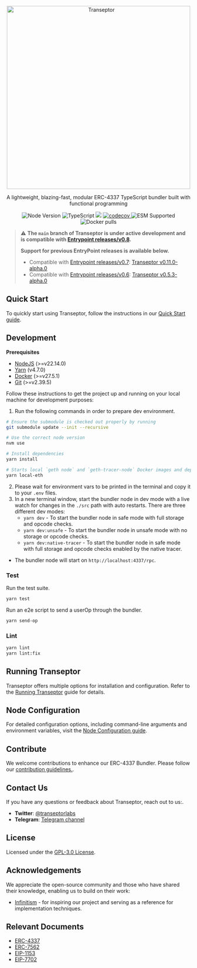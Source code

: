 <p align="center">
  <a href="https://transeptor.transeptorlabs.io/docs">
    <img width="500" title="Transeptor" src='https://transeptorlabs.io/transeptor.png' />
  </a>
</p>

<p align="center">
 A lightweight, blazing-fast, modular ERC-4337 TypeScript bundler built with functional programming
</p>

<p align="center">
  <img src="https://img.shields.io/badge/node-22.14.0-green" alt="Node Version">
  <img src="https://badgen.net/badge/-/TypeScript?icon=typescript&label&labelColor=blue&color=555555" alt="TypeScript">
    <img src="https://github.com/transeptorlabs/transeptor-bundler/actions/workflows/main.yml/badge.svg?branch=main">
  <a href="https://app.codecov.io/gh/transeptorlabs/transeptor-bundler">
    <img src="https://img.shields.io/codecov/c/github/transeptorlabs/transeptor-bundler.svg?style=flat-square" alt="codecov">
  </a>
  <img src="https://img.shields.io/badge/ESM-supported-brightgreen" alt="ESM Supported">
  <img src="https://img.shields.io/docker/pulls/transeptorlabs/bundler" alt="Docker pulls">
</p>

> :warning: **The `main` branch of Transeptor is under active development and is compatible with [Entrypoint releases/v0.8](https://github.com/eth-infinitism/account-abstraction/tree/releases/v0.8).**
>
> **Support for previous EntryPoint releases is available below.**
>
> - Compatible with [Entrypoint releases/v0.7](https://github.com/eth-infinitism/account-abstraction/tree/releases/v0.7): [Transeptor v0.11.0-alpha.0](https://github.com/transeptorlabs/transeptor-bundler/tree/v0.11.0-alpha.0)
> - Compatible with [Entrypoint releases/v0.6](https://github.com/eth-infinitism/account-abstraction/tree/releases/v0.6): [Transeptor v0.5.3-alpha.0](https://github.com/transeptorlabs/transeptor-bundler/tree/v0.5.3-alpha.0)

## Quick Start

To quickly start using Transeptor, follow the instructions in our [Quick Start guide](https://transeptor.transeptorlabs.io/docs/get-started#quick-start).

## Development

**Prerequisites**

- [NodeJS](https://nodejs.org/) (>=v22.14.0)
- [Yarn](https://classic.yarnpkg.com/lang/en/) (v4.7.0)
- [Docker](https://docs.docker.com/compose/install/) (>=v27.5.1)
- [Git](https://git-scm.com/) (>=v2.39.5)

Follow these instructions to get the project up and running on your local machine for development purposes:

1. Run the following commands in order to prepare dev environment.

```bash
# Ensure the submodule is checked out properly by running
git submodule update --init --recursive

# Use the correct node version
nvm use

# Install dependencies
yarn install

# Starts local `geth node` and `geth-tracer-node` Docker images and deploys entrypoint contract to the local network.
yarn local-eth
```

2. Please wait for environment vars to be printed in the terminal and copy it to your `.env` files.
3. In a new terminal window, start the bundler node in dev mode with a live watch for changes in the `./src` path with auto restarts. There are three different dev modes:
   - `yarn dev` - To start the bundler node in safe mode with full storage and opcode checks.
   - `yarn dev:unsafe` - To start the bundler node in unsafe mode with no storage or opcode checks.
   - `yarn dev:native-tracer` - To start the bundler node in safe mode with full storage and opcode checks enabled by the native tracer.

- The bundler node will start on `http://localhost:4337/rpc`.

### Test

Run the test suite.

```bash
yarn test
```

Run an e2e script to send a userOp through the bundler.

```bash
yarn send-op
```

### Lint

```bash
yarn lint
yarn lint:fix
```

## Running Transeptor

Transeptor offers multiple options for installation and configuration. Refer to the [Running Transeptor](https://github.com/transeptorlabs/transeptor-bundler/blob/main/docs/running-transeptor.md) guide for details.

## Node Configuration

For detailed configuration options, including command-line arguments and environment variables, visit the [Node Configuration guide](https://github.com/transeptorlabs/transeptor-bundler/blob/main/docs/node-configuration.md).

## Contribute

We welcome contributions to enhance our ERC-4337 Bundler. Please follow our [contribution guidelines.](https://github.com/transeptorlabs/transeptor-bundler/blob/main/CONTRIBUTING.md).

## Contact Us

If you have any questions or feedback about Transeptor, reach out to us:.

- **Twitter**: [@transeptorlabs](https://twitter.com/transeptorlabs)
- **Telegram**: [Telegram channel](https://t.me/+eUGda3KIND4zMjRh)

## License

Licensed under the [GPL-3.0 License](https://github.com/transeptorlabs/transeptor-bundler/blob/main/LICENSE).

## Acknowledgements

We appreciate the open-source community and those who have shared their knowledge, enabling us to build on their work:

- [Infinitism](https://github.com/eth-infinitism/bundler) - for inspiring our project and serving as a reference for implementation techniques.

## Relevant Documents

- [ERC-4337](https://eips.ethereum.org/EIPS/eip-4337)
- [ERC-7562](https://eips.ethereum.org/EIPS/eip-7562)
- [EIP-1153](https://eips.ethereum.org/EIPS/eip-1153)
- [EIP-7702](https://eips.ethereum.org/EIPS/eip-7702)
